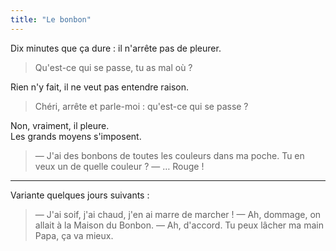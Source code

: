 ```yaml
---
title: "Le bonbon"
---
```


Dix minutes que ça dure : il n'arrête pas de pleurer.

<!-- more -->

> Qu'est-ce qui se passe, tu as mal où ?

Rien n'y fait, il ne veut pas entendre raison.

> Chéri, arrête et parle-moi : qu'est-ce qui se passe ?

Non, vraiment, il pleure.  
Les grands moyens s'imposent.

> — J'ai des bonbons de toutes les couleurs dans ma poche. Tu en veux un de quelle couleur ?
> — … Rouge !

***

Variante quelques jours suivants :

> — J'ai soif, j'ai chaud, j'en ai marre de marcher !
> — Ah, dommage, on allait à la Maison du Bonbon.
> — Ah, d'accord. Tu peux lâcher ma main Papa, ça va mieux.

